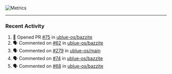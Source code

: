 ![Metrics](https://metrics.lecoq.io/KyleGospo?template=classic&base=header%2C%20activity%2C%20community%2C%20repositories%2C%20metadata&base.indepth=false&base.hireable=false&base.skip=false&config.timezone=America%2FLos_Angeles)

---
### Recent Activity
<!--START_SECTION:activity-->
1. 💪 Opened PR [#75](https://github.com/ublue-os/bazzite/pull/75) in [ublue-os/bazzite](https://github.com/ublue-os/bazzite)
2. 🗣 Commented on [#62](https://github.com/ublue-os/bazzite/issues/62#issuecomment-1651217733) in [ublue-os/bazzite](https://github.com/ublue-os/bazzite)
3. 🗣 Commented on [#279](https://github.com/ublue-os/main/issues/279#issuecomment-1650990655) in [ublue-os/main](https://github.com/ublue-os/main)
4. 🗣 Commented on [#74](https://github.com/ublue-os/bazzite/issues/74#issuecomment-1650979512) in [ublue-os/bazzite](https://github.com/ublue-os/bazzite)
5. 🗣 Commented on [#68](https://github.com/ublue-os/bazzite/pull/68#issuecomment-1650705004) in [ublue-os/bazzite](https://github.com/ublue-os/bazzite)
<!--END_SECTION:activity-->

